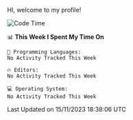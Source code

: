 HI, welcome to my profile!
<!--START_SECTION:waka-->
![Code Time](http://img.shields.io/badge/Code%20Time-1%2C795%20hrs%2047%20mins-blue)

📊 **This Week I Spent My Time On** 

```text
💬 Programming Languages: 
No Activity Tracked This Week

🔥 Editors: 
No Activity Tracked This Week

💻 Operating System: 
No Activity Tracked This Week
```


 Last Updated on 15/11/2023 18:38:06 UTC
<!--END_SECTION:waka-->

